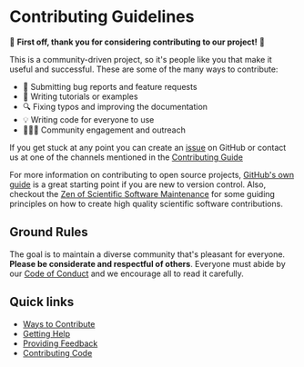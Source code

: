 # Contributing Guidelines

:tada: **First off, thank you for considering contributing to our project!** :tada:

This is a community-driven project, so it's people like you that make it useful and
successful.
These are some of the many ways to contribute:

* :bug: Submitting bug reports and feature requests
* :memo: Writing tutorials or examples
* :mag: Fixing typos and improving the documentation
* :bulb: Writing code for everyone to use
* :people_holding_hands: Community engagement and outreach

If you get stuck at any point you can create an
[issue](https://github.com/NickleDave/vak/issues) on GitHub or contact
us at one of the channels mentioned in the
 [Contributing Guide](https://vak.readthedocs.io/en/latest/development/index.html)

For more information on contributing to open source projects,
[GitHub's own guide](https://opensource.guide/how-to-contribute)
is a great starting point if you are new to version control.
Also, checkout the
[Zen of Scientific Software Maintenance](https://jrleeman.github.io/ScientificSoftwareMaintenance/)
for some guiding principles on how to create high quality scientific software
contributions.

## Ground Rules

The goal is to maintain a diverse community that's pleasant for everyone.
**Please be considerate and respectful of others**.
Everyone must abide by our [Code of Conduct](../CODE_OF_CONDUCT.md) and we encourage all to
read it carefully.

## Quick links

* [Ways to Contribute](https://vak.readthedocs.io/en/latest/development/contributors.html#ways-to-contribute)
* [Getting Help](https://vak.readthedocs.io/en/latest/development/contributors.html#getting-help)
* [Providing Feedback](https://vak.readthedocs.io/en/latest/development/contributors.html#providing-feedback)
* [Contributing Code](https://vak.readthedocs.io/en/latest/development/contributors.html#contributing-code)
